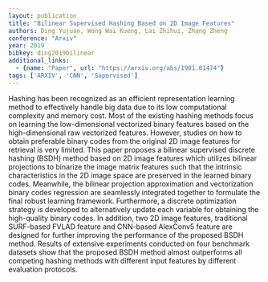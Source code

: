 ```yaml
---
layout: publication
title: "Bilinear Supervised Hashing Based on 2D Image Features"
authors: Ding Yujuan, Wong Wai Kueng, Lai Zhihui, Zhang Zheng
conference: "Arxiv"
year: 2019
bibkey: ding2019bilinear
additional_links:
  - {name: "Paper", url: "https://arxiv.org/abs/1901.01474"}
tags: ['ARXIV', 'CNN', 'Supervised']
---
```

Hashing has been recognized as an efficient representation learning method to
effectively handle big data due to its low computational complexity and memory
cost. Most of the existing hashing methods focus on learning the low-dimensional
vectorized binary features based on the high-dimensional raw vectorized
features. However, studies on how to obtain preferable binary codes from the
original 2D image features for retrieval is very limited. This paper proposes a
bilinear supervised discrete hashing (BSDH) method based on 2D image features
which utilizes bilinear projections to binarize the image matrix features such
that the intrinsic characteristics in the 2D image space are preserved in the
learned binary codes. Meanwhile, the bilinear projection approximation and
vectorization binary codes regression are seamlessly integrated together to
formulate the final robust learning framework. Furthermore, a discrete
optimization strategy is developed to alternatively update each variable for
obtaining the high-quality binary codes. In addition, two 2D image features,
traditional SURF-based FVLAD feature and CNN-based AlexConv5 feature are
designed for further improving the performance of the proposed BSDH method.
Results of extensive experiments conducted on four benchmark datasets show that
the proposed BSDH method almost outperforms all competing hashing methods with
different input features by different evaluation protocols.
